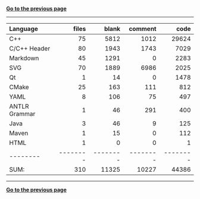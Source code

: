 [**Go to the previous page**](../../README.md)

----

Language|files|blank|comment|code
:-------|-------:|-------:|-------:|-------:
C++|75|5812|1012|29624
C/C++ Header|80|1943|1743|7029
Markdown|45|1291|0|2283
SVG|70|1889|6986|2025
Qt|1|14|0|1478
CMake|25|163|111|812
YAML|8|106|75|497
ANTLR Grammar|1|46|291|400
Java|3|46|9|125
Maven|1|15|0|112
HTML|1|0|0|1
--------|--------|--------|--------|--------
SUM:|310|11325|10227|44386

----


[**Go to the previous page**](../../README.md)
